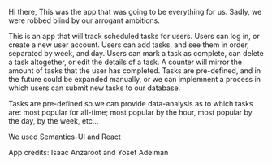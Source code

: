 Hi there,
    This was the app that was going to be everything for us. Sadly, we were robbed blind by our arrogant ambitions.

This is an app that will track scheduled tasks for users. Users can log in, or create a new user account. Users can add tasks, and see them in order, separated by week, and day. Users can mark a task as complete, can delete a task altogether, or edit the details of a task. A counter will mirror the amount of tasks that the user has completed. Tasks are pre-defined, and in the future could be expanded manually, or we can implemnent a process in which users can submit new tasks to our database.

Tasks are pre-defined so we can provide data-analysis as to which tasks are: most popular for all-time; most popular by the hour, most popular by the day, by the week, etc...

We used Semantics-UI and React

App credits: Isaac Anzaroot and Yosef Adelman